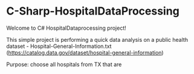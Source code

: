 # C-Sharp-HospitalDataProcessing
Welcome to C# HospitalDataprocessing project!


This simple project is performing a quick data analysis on a public health dataset - Hospital-General-Information.txt (https://catalog.data.gov/dataset/hospital-general-information)

Purpose: choose all hospitals from TX that are 
